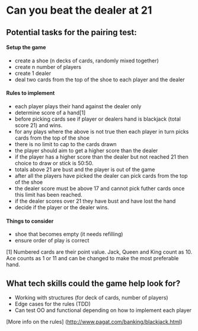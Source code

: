Can you beat the dealer at 21
======================================


Potential tasks for the pairing test:
--------------------------------------

#### Setup the game
* create a shoe (n decks of cards, randomly mixed together)
* create n number of players
* create 1 dealer
* deal two cards from the top of the shoe to each player and the dealer

#### Rules to implement
* each player plays their hand against the dealer only
* determine score of a hand[1]
* before picking cards see if player or dealers hand is blackjack (total score 21) and wins.
* for any plays where the above is not true then each player in turn picks cards from the top of the shoe
* there is no limit to cap to the cards drawn
* the player should aim to get a higher score than the dealer
* if the player has a higher score than the dealer but not reached 21 then choice to draw or stick is 50:50.
* totals above 21 are bust and the player is out of the game
* after all the players have picked the dealer can pick cards from the top of the shoe
* the dealer score must be above 17 and cannot pick futher cards once this limit has been reached.
* if the dealer scores over 21 they have bust and have lost the hand
* decide if the player or the dealer wins.

#### Things to consider
* shoe that becomes empty (it needs refilling)
* ensure order of play is correct

[1] Numbered cards are their point value. Jack, Queen and King count as 10. Ace counts as 1 or 11 and can be changed to make the most preferable hand.

What tech skills could the game help look for?
-----------------------------------------------

* Working with structures (for deck of cards, number of players)
* Edge cases for the rules (TDD)
* Can test OO and functional depending on how to implement each player


[More info on the rules] (http://www.pagat.com/banking/blackjack.html)